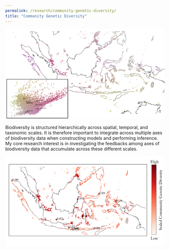 ```yaml
---
permalink: /research/community-genetic-diversity/
title: "Community Genetic Diversity"
---
```


<a href="/assets/images/EnvPCSpace.png"><img src="/assets/images/Env_PC_Space.png"></a>

Biodiversity is structured hierarchically across spatial, temporal, and taxonomic 
scales. It is therefore important to integrate across multiple axes of
biodiversity data when constructing models and performing inference. My core
research interest is in investigating the feedbacks among axes of biodiversity
data that accumulate across these different scales. 

<a href="/assets/images/PredictedGeneticStructure.png"><img src="/assets/images/PredictedGeneticStructure.png"></a>
